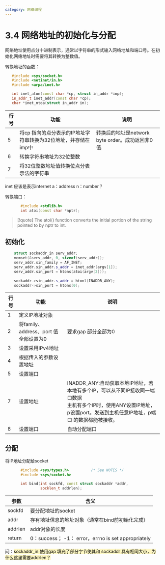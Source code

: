 ```yaml
---
category: 网络编程
---
```

# 3.4 网络地址的初始化与分配
网络地址使用点分十进制表示，通常以字符串的形式输入网络地址和端口号。在初始化网络地址时需要将其转换为整数值。

转换地址的函数：
``` cpp
   #include <sys/socket.h>
   #include <netinet/in.h>
   #include <arpa/inet.h>

   int inet_aton(const char *cp, struct in_addr *inp);
   in_addr_t inet_addr(const char *cp);
   char *inet_ntoa(struct in_addr in);
```

| 行号  | 功能                                   | 说明                                  |
| --- | ------------------------------------ | ----------------------------------- |
| 5   | 将cp 指向的点分表示的IP地址字符串转换为32位地址，并存储在imp中 | 转换后的地址是network byte order。成功返回非0值.  |
| 6   | 转换字符串地址为32位整数                        |                                     |
| 7   | 将32位整数地址值转换位点分表示法的字符串                |                                     |

inet 应该是表示internet
a：address
n：number？

转换端口：
``` cpp
       #include <stdlib.h>
       int atoi(const char *nptr);
```

>[!quote]
> The atoi() function converts the initial portion of the string pointed to by nptr to int. 

## 初始化
``` cpp
    struct sockaddr_in serv_addr;
	memset(&serv_addr, 0, sizeof(serv_addr));
    serv_addr.sin_family = AF_INET;
    serv_addr.sin_addr.s_addr = inet_addr(argv[1]); 
    serv_addr.sin_port = htons(atoi(argv[2]));
    
	sockaddr->sin_addr.s_addr = htonl(INADDR_ANY);
    sockaddr->sin_port = htons(0);
```

| 行号  | 功能                           | 说明                                                                                                       |
| --- | ---------------------------- | -------------------------------------------------------------------------------------------------------- |
| 1   | 定义IP地址对象                     |                                                                                                          |
| 2   | 将family、address、port 值全部设置为0 | 要求gap 部分全部为0                                                                                             |
| 3   | 设置采用IPv4地址                   |                                                                                                          |
| 4   | 根据传入的参数设置地址                  |                                                                                                          |
| 5   | 设置端口                         |                                                                                                          |
| 7   | 设置地址                         | INADDR_ANY:自动获取本地IP地址，若本地有多个IP，可以从不同IP接收同一端口数据<br>主机有多个IP时，使用ANY设置IP地址，p设置port。发送到主机任意IP地址，p端口 的数据都能被接收。 |
| 8   | 设置端口                         | 自动分配端口                                                                                                   |

## 分配
将IP地址分配给socket
``` cpp
       #include <sys/types.h>          /* See NOTES */
       #include <sys/socket.h>

       int bind(int sockfd, const struct sockaddr *addr,
                socklen_t addrlen);

```


| 参数      | 含义                                              |
| ------- | ----------------------------------------------- |
| sockfd  | 要分配地址的socket                                    |
| addr    | 存有地址信息的地址对象（通常在bind前初始化完成）                      |
| addrlen | addr对象的长度                                       |
| return  | 0：success； -1： error，errno is set appropriately |

问：<mark style="background: #FFF3A3A6;">sockaddr_in 使用gap 填充了部分字节使其和 sockaddr 具有相同大小，为什么这里需要addrlen？</mark>
